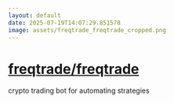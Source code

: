 ```yaml
---
layout: default
date: 2025-07-19T14:07:29.851578
image: assets/freqtrade_freqtrade_cropped.png
---
```


# [freqtrade/freqtrade](https://github.com/freqtrade/freqtrade)

crypto trading bot for automating strategies
